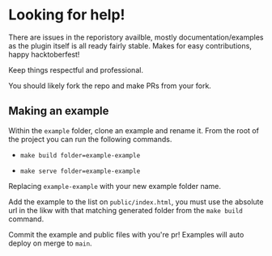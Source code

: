 # Looking for help!

There are issues in the reporistory availble, mostly documentation/examples as the plugin itself is all ready fairly stable. Makes for easy contributions, happy hacktoberfest!

Keep things respectful and professional.

You should likely fork the repo and make PRs from your fork.

## Making an example

Within the `example` folder, clone an example and rename it. From the root of the project you can run the following commands.

- `make build folder=example-example`

- `make serve folder=example-example`

Replacing `example-example` with your new example folder name.

Add the example to the list on `public/index.html`, you must use the absolute url in the likw with that matching generated folder from the `make build` command.

Commit the example and public files with you're pr! Examples will auto deploy on merge to `main`.
